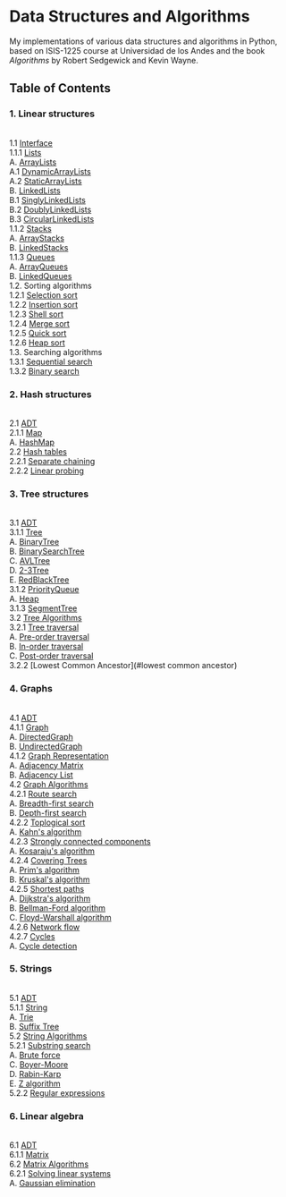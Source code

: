 # Data Structures and Algorithms

My implementations of various data structures and algorithms in Python, based on ISIS-1225 course at Universidad de los Andes and the book _Algorithms_ by Robert Sedgewick and Kevin Wayne.

## Table of Contents

### 1. Linear structures
<br>    1.1 [Interface](#LinearInterface)
<br>    1.1.1 [Lists](#lists)
<br>    A. [ArrayLists](#arraylists)
<br>    A.1 [DynamicArrayLists](#dynamicarraylists)
<br>    A.2 [StaticArrayLists](#staticarraylists)
<br>    B. [LinkedLists](#linkedlists)
<br>    B.1 [SinglyLinkedLists](#singlylinkedlists)
<br>    B.2 [DoublyLinkedLists](#doublylinkedlists)
<br>    B.3 [CircularLinkedLists](#circularlinkedlists)
<br>    1.1.2 [Stacks](#stacks)
<br>    A. [ArrayStacks](#arraystacks)
<br>    B. [LinkedStacks](#linkedstacks)
<br>    1.1.3 [Queues](#queues)
<br>    A. [ArrayQueues](#arrayqueues)
<br>    B. [LinkedQueues](#linkedqueues)
<br>    1.2. Sorting algorithms
<br>    1.2.1 [Selection sort](#selection-sort)
<br>    1.2.2 [Insertion sort](#insertion-sort)
<br>    1.2.3 [Shell sort](#shell-sort)
<br>    1.2.4 [Merge sort](#merge-sort)
<br>    1.2.5 [Quick sort](#quick-sort)
<br>    1.2.6 [Heap sort](#heap-sort)
<br>    1.3. Searching algorithms
<br>    1.3.1 [Sequential search](#sequential-search)
<br>    1.3.2 [Binary search](#binary-search)
### 2. Hash structures
<br>    2.1 [ADT](#adtMap)
<br>    2.1.1 [Map](#map)
<br>    A. [HashMap](#hashmap)
<br>    2.2 [Hash tables](#hash-tables)
<br>    2.2.1 [Separate chaining](#separate-chaining)
<br>    2.2.2 [Linear probing](#linear-probing)
### 3. Tree structures
<br>    3.1 [ADT](#adtTree)
<br>    3.1.1 [Tree](#tree)
<br>    A. [BinaryTree](#binarytree)
<br>    B. [BinarySearchTree](#binarysearchtree)
<br>    C. [AVLTree](#avltree)
<br>    D. [2-3Tree](#2-3tree)
<br>    E. [RedBlackTree](#redblacktree)
<br>    3.1.2 [PriorityQueue](#priorityqueue)
<br>    A. [Heap](#heap)
<br>    3.1.3 [SegmentTree](#segmenttree)
<br>    3.2 [Tree Algorithms](#tree-algorithms)
<br>    3.2.1 [Tree traversal](#tree-traversal)
<br>    A. [Pre-order traversal](#pre-order-traversal)
<br>    B. [In-order traversal](#in-order-traversal)
<br>    C. [Post-order traversal](#post-order-traversal)
<br>    3.2.2 [Lowest Common Ancestor](#lowest common ancestor)
### 4. Graphs
<br>    4.1 [ADT](#adtGraph)
<br>    4.1.1 [Graph](#graph)
<br>    A. [DirectedGraph](#directedgraph)
<br>    B. [UndirectedGraph](#undirectedgraph)
<br>    4.1.2 [Graph Representation](#graph-representation)
<br>    A. [Adjacency Matrix](#adjacency-matrix)
<br>    B. [Adjacency List](#adjacency-list)
<br>    4.2 [Graph Algorithms](#graph-algorithms)
<br>    4.2.1 [Route search](#route-search)
<br>    A. [Breadth-first search](#breadth-first-search)
<br>    B. [Depth-first search](#depth-first-search)
<br>    4.2.2 [Toplogical sort](#toplogical-sort)
<br>    A. [Kahn's algorithm](#kahns-algorithm)
<br>    4.2.3 [Strongly connected components](#strongly-connected-components)
<br>    A. [Kosaraju's algorithm](#kosarajus-algorithm)
<br>    4.2.4 [Covering Trees](#covering-trees)
<br>    A. [Prim's algorithm](#prims-algorithm)
<br>    B. [Kruskal's algorithm](#kruskals-algorithm)
<br>    4.2.5 [Shortest paths](#shortest-paths)
<br>    A. [Dijkstra's algorithm](#dijkstras-algorithm)
<br>    B. [Bellman-Ford algorithm](#bellman-ford-algorithm)
<br>    C. [Floyd-Warshall algorithm](#floyd-warshall-algorithm)
<br>    4.2.6 [Network flow](#network-flow)
<br>    4.2.7 [Cycles](#cycles)
<br>    A. [Cycle detection](#cycle-detection)
### 5. Strings
<br>    5.1 [ADT](#adtString)
<br>    5.1.1 [String](#string)
<br>    A. [Trie](#trie)
<br>    B. [Suffix Tree](#suffix-tree)
<br>    5.2 [String Algorithms](#string-algorithms)
<br>    5.2.1 [Substring search](#substring-search)
<br>    A. [Brute force](#brute-force)
<br>    C. [Boyer-Moore](#boyer-moore)
<br>    D. [Rabin-Karp](#rabin-karp)
<br>    E. [Z algorithm](#z-algorithm)
<br>    5.2.2 [Regular expressions](#regular-expressions)
### 6. Linear algebra
<br>    6.1 [ADT](#adtMatrix)
<br>    6.1.1 [Matrix](#matrix)
<br>    6.2 [Matrix Algorithms](#matrix-algorithms)
<br>    6.2.1 [Solving linear systems](#solving-linear-systems)
<br>    A. [Gaussian elimination](#gaussian-elimination)
